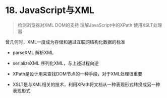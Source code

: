 
# 18. JavaScript与XML

> 检测浏览器对XML DOM的支持
> 理解JavaScript中的XPath
> 使用XSLT处理器

曾几何时，XML一度成为存储和通过互联网结构化数据的标准

- parseXML 解析XML
- serializeXML 序列化XML，与上述过程向逆

- XPath是设计用来查找DOM节点的一种手段，对于XML处理很重要
- XSLT是与XML相关的技术，利用XPath将文档从一种表现形式转换成另一种表现形式

